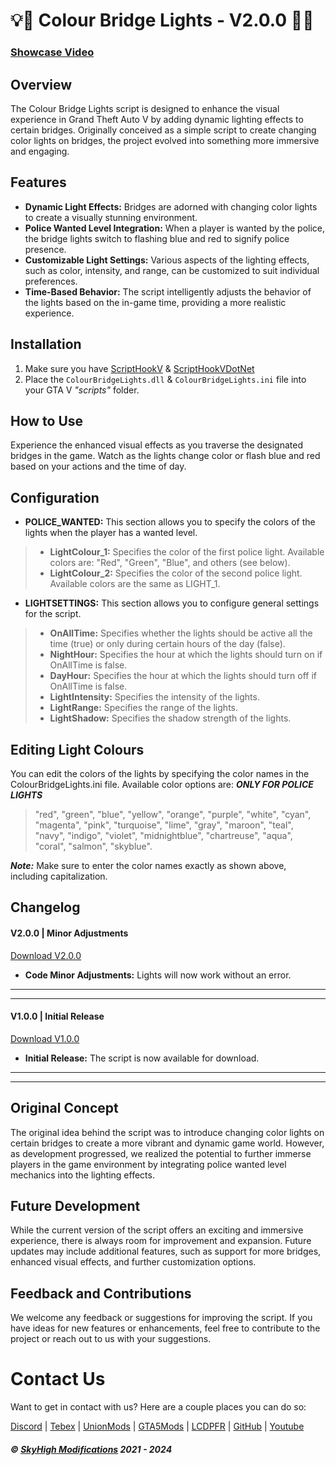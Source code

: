 # 💡🌉 Colour Bridge Lights - V2.0.0 🌉💡

### [Showcase Video](https://youtu.be/qxih62hg4pQ)

## Overview

The Colour Bridge Lights script is designed to enhance the visual experience in Grand Theft Auto V by adding dynamic lighting effects to certain bridges. Originally conceived as a simple script to create changing color lights on bridges, the project evolved into something more immersive and engaging.

## Features

- **Dynamic Light Effects:** Bridges are adorned with changing color lights to create a visually stunning environment.
- **Police Wanted Level Integration:** When a player is wanted by the police, the bridge lights switch to flashing blue and red to signify police presence.
- **Customizable Light Settings:** Various aspects of the lighting effects, such as color, intensity, and range, can be customized to suit individual preferences.
- **Time-Based Behavior:** The script intelligently adjusts the behavior of the lights based on the in-game time, providing a more realistic experience.

## Installation

1. Make sure you have [ScriptHookV](http://www.dev-c.com/gtav/scripthookv/) & [ScriptHookVDotNet](https://github.com/scripthookvdotnet/scripthookvdotnet)
2. Place the `ColourBridgeLights.dll` & `ColourBridgeLights.ini` file into your GTA V *"scripts"* folder.

## How to Use
Experience the enhanced visual effects as you traverse the designated bridges in the game. Watch as the lights change color or flash blue and red based on your actions and the time of day.

## Configuration

- **POLICE_WANTED:** This section allows you to specify the colors of the lights when the player has a wanted level.

> - **LightColour_1:** Specifies the color of the first police light. Available colors are: "Red", "Green", "Blue", and others (see below).
> - **LightColour_2:** Specifies the color of the second police light. Available colors are the same as LIGHT_1.

- **LIGHTSETTINGS:** This section allows you to configure general settings for the script.

> - **OnAllTime:** Specifies whether the lights should be active all the time (true) or only during certain hours of the day (false).
> - **NightHour:** Specifies the hour at which the lights should turn on if OnAllTime is false.
> - **DayHour:** Specifies the hour at which the lights should turn off if OnAllTime is false.
> - **LightIntensity:** Specifies the intensity of the lights.
> - **LightRange:** Specifies the range of the lights.
> - **LightShadow:** Specifies the shadow strength of the lights.

## Editing Light Colours
You can edit the colors of the lights by specifying the color names in the ColourBridgeLights.ini file. Available color options are: ***ONLY FOR POLICE LIGHTS***

 > "red", "green", "blue", "yellow", "orange", "purple", "white", "cyan", "magenta", "pink", "turquoise", "lime", "gray", "maroon", "teal", "navy", "indigo", "violet", "midnightblue", "chartreuse", "aqua", "coral", "salmon", "skyblue".

***Note:***
Make sure to enter the color names exactly as shown above, including capitalization.

## Changelog

#### V2.0.0 | Minor Adjustments
[Download V2.0.0](https://github.com/SkyHighModifications/ColourBridgeLights/releases/tag/2.0.0)
- **Code Minor Adjustments:** Lights will now work without an error.
---
---
#### V1.0.0 | Initial Release
[Download V1.0.0](https://github.com/SkyHighModifications/ColourBridgeLights/releases/tag/1.0.0)
- **Initial Release:** The script is now available for download.
---
---

## Original Concept
The original idea behind the script was to introduce changing color lights on certain bridges to create a more vibrant and dynamic game world. However, as development progressed, we realized the potential to further immerse players in the game environment by integrating police wanted level mechanics into the lighting effects.

## Future Development
While the current version of the script offers an exciting and immersive experience, there is always room for improvement and expansion. Future updates may include additional features, such as support for more bridges, enhanced visual effects, and further customization options.

## Feedback and Contributions
We welcome any feedback or suggestions for improving the script. If you have ideas for new features or enhancements, feel free to contribute to the project or reach out to us with your suggestions.

# Contact Us
Want to get in contact with us? Here are a couple places you can do so:

[Discord](https://discord.gg/tKQgdQuJYF) | [Tebex](https://skyhigh-modifications.tebex.io/) | [UnionMods](https://unionmods.com/viewauthor?author=592) | [GTA5Mods](https://www.gta5-mods.com/users/BerkshireMods) | [LCDPFR](https://www.lcpdfr.com/profile/465231-skyhigh-modifications/) | [GitHub](https://github.com/SkyHighModifications) | [Youtube](https://www.youtube.com/@SkyHighModifications)

##### © [SkyHigh Modifications](https://discord.gg/tKQgdQuJYF) 2021 - 2024
